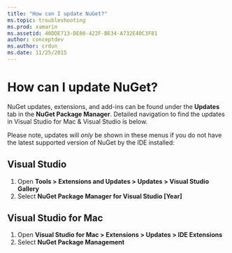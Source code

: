 ```yaml
---
title: "How can I update NuGet?"
ms.topic: troubleshooting
ms.prod: xamarin
ms.assetid: 40DDE713-DE80-422F-BE34-A732E40C3F81
author: conceptdev
ms.author: crdun
ms.date: 11/25/2015
---
```


# How can I update NuGet?

NuGet updates, extensions, and add-ins can be found under the **Updates** tab in the **NuGet Package Manager**. Detailed navigation to find the updates in Visual Studio for Mac & Visual Studio is below. 

Please note, updates will *only* be shown in these menus if you do not have the latest supported version of NuGet by the IDE installed:

## Visual Studio

1. Open **Tools > Extensions and Updates > Updates > Visual Studio Gallery**
2. Select **NuGet Package Manager for Visual Studio [Year]**

## Visual Studio for Mac

1. Open **Visual Studio for Mac > Extensions > Updates > IDE Extensions**
2. Select **NuGet Package Management**
